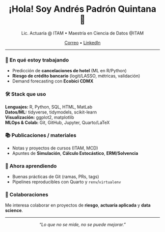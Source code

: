 
<h1 align="center">¡Hola! Soy Andrés Padrón Quintana 👋</h1>
<p align="center">
Lic. Actuaría @ ITAM • Maestría en Ciencia de Datos @ITAM
</p>

<p align="center">
  <a href="mailto:andrespadronqu@gmail.com">Correo</a> •
  <a href="https://www.linkedin.com/in/andrés-padrón-quintana-426798347">LinkedIn</a>
</p>

---

### 🚀 En qué estoy trabajando
- Predicción de **cancelaciones de hotel** (ML en R/Python)
- **Riesgo de crédito bancario** (logit/LASSO, métricas, validación)
- Demand forecasting con **Ecobici CDMX**

### 🛠️ Stack que uso
**Lenguajes:** R, Python, SQL, HTML, MatLab  
**Datos/ML:** tidyverse, tidymodels, scikit-learn  
**Visualización:** ggplot2, matplotlib  
**MLOps & Colab:** Git, GitHub, Jupyter, Quarto/LaTeX

### 📚 Publicaciones / materiales
- Notas y proyectos de cursos (ITAM, MCD)
- Apuntes de **Simulación**, **Cálculo Estocástico**, **ERM/Solvencia**

### 🌱 Ahora aprendiendo
- Buenas prácticas de Git (ramas, PRs, tags)
- Pipelines reproducibles con Quarto y `renv`/`virtualenv`

### 🤝 Colaboraciones
Me interesa colaborar en proyectos de **riesgo**, **actuaría aplicada** y **data science**.

---

<p align="center">
  <em>“Lo que no se mide, no se puede mejorar.”</em>
</p>
